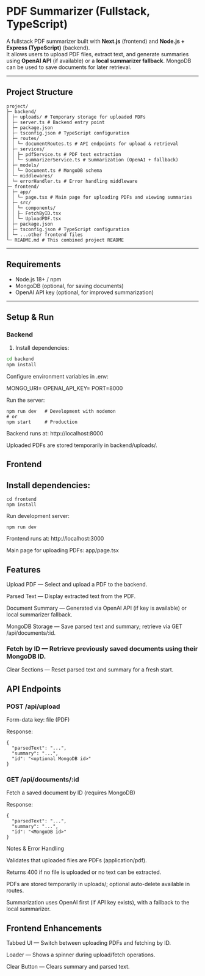 # PDF Summarizer (Fullstack, TypeScript)

A fullstack PDF summarizer built with **Next.js** (frontend) and **Node.js + Express (TypeScript)** (backend).  
It allows users to upload PDF files, extract text, and generate summaries using **OpenAI API** (if available) or a **local summarizer fallback**. MongoDB can be used to save documents for later retrieval.

---

## Project Structure


```
project/
├─ backend/
│ ├─ uploads/ # Temporary storage for uploaded PDFs
│ ├─ server.ts # Backend entry point
│ ├─ package.json
│ ├─ tsconfig.json # TypeScript configuration
│ ├─ routes/
│ │ └─ documentRoutes.ts # API endpoints for upload & retrieval
│ ├─ services/
│ │ ├─ pdfService.ts # PDF text extraction
│ │ └─ summarizerService.ts # Summarization (OpenAI + fallback)
│ ├─ models/
│ │ └─ Document.ts # MongoDB schema
│ └─ middlewares/
│ └─ errorHandler.ts # Error handling middleware
├─ frontend/
│ ├─ app/
│ │ └─ page.tsx # Main page for uploading PDFs and viewing summaries
│ ├─ src/
│ │ └─ components/
│ │ ├─ FetchByID.tsx
│ │ └─ UploadPDF.tsx
│ ├─ package.json
│ ├─ tsconfig.json # TypeScript configuration
│ └─ ...other frontend files
└─ README.md # This combined project README
```

---

## Requirements

- Node.js 18+ / npm
- MongoDB (optional, for saving documents)
- OpenAI API key (optional, for improved summarization)

---

## Setup & Run

### Backend

1. Install dependencies:

```bash
cd backend
npm install
```

Configure environment variables in .env:

MONGO_URI=<Your MongoDB connection string>
OPENAI_API_KEY=<Your OpenAI API key>
PORT=8000


Run the server:
```
npm run dev   # Development with nodemon
# or
npm start     # Production
```

Backend runs at: http://localhost:8000

Uploaded PDFs are stored temporarily in backend/uploads/.

## Frontend

## Install dependencies:
```
cd frontend
npm install
```

Run development server:
```
npm run dev
```

Frontend runs at: http://localhost:3000

Main page for uploading PDFs: app/page.tsx

## Features

Upload PDF — Select and upload a PDF to the backend.

Parsed Text — Display extracted text from the PDF.

Document Summary — Generated via OpenAI API (if key is available) or local summarizer fallback.

MongoDB Storage — Save parsed text and summary; retrieve via GET /api/documents/:id.

### Fetch by ID — Retrieve previously saved documents using their MongoDB ID.

Clear Sections — Reset parsed text and summary for a fresh start.

## API Endpoints
### POST /api/upload

Form-data key: file (PDF)

Response:
```
{
  "parsedText": "...",
  "summary": "...",
  "id": "<optional MongoDB id>"
}
```

### GET /api/documents/:id

Fetch a saved document by ID (requires MongoDB)

Response:
```
{
  "parsedText": "...",
  "summary": "...",
  "id": "<MongoDB id>"
}
```
Notes & Error Handling

Validates that uploaded files are PDFs (application/pdf).

Returns 400 if no file is uploaded or no text can be extracted.

PDFs are stored temporarily in uploads/; optional auto-delete available in routes.

Summarization uses OpenAI first (if API key exists), with a fallback to the local summarizer.

## Frontend Enhancements

Tabbed UI — Switch between uploading PDFs and fetching by ID.

Loader — Shows a spinner during upload/fetch operations.

Clear Button — Clears summary and parsed text.
